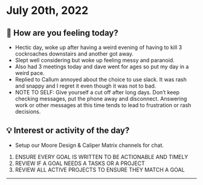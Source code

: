 
# July 20th, 2022

## 📕 How are you feeling today?
-   Hectic day, woke up after having a weird evening of having to kill 3 cockroaches downstairs and another got away.
-   Slept well considering but woke up feeling messy and paranoid.
-   Also had 3 meetings today and dave went for ages so put my day in a weird pace.
-   Replied to Callum annoyed about the choice to use slack. It was rash and snappy and I regret it even though it was not to bad.
-   NOTE TO SELF: Give yourself a cut off after long days. Don’t keep checking messages, put the phone away and disconnect. Answering work or other messages at this time tends to lead to frustration or rash decisions.


## 💡 Interest or activity of the day?
-   Setup our Moore Design & Caliper Matrix channels for chat.

1.  ENSURE EVERY GOAL IS WRITTEN TO BE ACTIONABLE AND TIMELY
2.  REVIEW IF A GOAL NEEDS A TASKS OR A PROJECT
3.  REVIEW ALL ACTIVE PROJECTS TO ENSURE THEY MATCH A GOAL

---